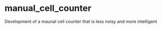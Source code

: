 # manual_cell_counter
 Development of a maunal cell counter that is less noisy and more intelligent 
